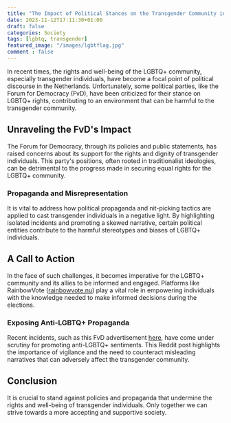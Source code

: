 ```yaml
---
title: "The Impact of Political Stances on the Transgender Community in the Netherlands"
date: 2023-11-12T17:11:30+01:00
draft: false
categories: Society
tags: [lgbtq, transgender]
featured_image: "/images/lgbtflag.jpg"
comment : false
---
```


In recent times, the rights and well-being of the LGBTQ+ community, especially transgender individuals, have become a focal point of political discourse in the Netherlands. Unfortunately, some political parties, like the Forum for Democracy (FvD), have been criticized for their stance on LGBTQ+ rights, contributing to an environment that can be harmful to the transgender community.

## Unraveling the FvD's Impact

The Forum for Democracy, through its policies and public statements, has raised concerns about its support for the rights and dignity of transgender individuals. This party's positions, often rooted in traditionalist ideologies, can be detrimental to the progress made in securing equal rights for the LGBTQ+ community.

### Propaganda and Misrepresentation

It is vital to address how political propaganda and nit-picking tactics are applied to cast transgender individuals in a negative light. By highlighting isolated incidents and promoting a skewed narrative, certain political entities contribute to the harmful stereotypes and biases of LGBTQ+ individuals.

## A Call to Action

In the face of such challenges, it becomes imperative for the LGBTQ+ community and its allies to be informed and engaged. Platforms like RainbowVote ([rainbowvote.nu](https://rainbowvote.nu/)) play a vital role in empowering individuals with the knowledge needed to make informed decisions during the elections.

### Exposing Anti-LGBTQ+ Propaganda

Recent incidents, such as this FvD advertisement [here](https://www.reddit.com/r/LHBTI/comments/17tg4zm), have come under scrutiny for promoting anti-LGBTQ+ sentiments. This Reddit post highlights the importance of vigilance and the need to counteract misleading narratives that can adversely affect the transgender community.

## Conclusion

It is crucial to stand against policies and propaganda that undermine the rights and well-being of transgender individuals. Only together we can strive towards a more accepting and supportive society.
